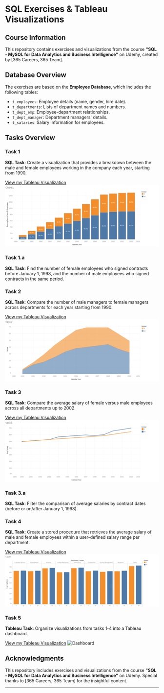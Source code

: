 # SQL Exercises & Tableau Visualizations

## Course Information
This repository contains exercises and visualizations from the course **"SQL - MySQL for Data Analytics and Business Intelligence"** on Udemy, created by  [365 Careers, 365 Team]. 

## Database Overview
The exercises are based on the **Employee Database**, which includes the following tables:
- `t_employees`: Employee details (name, gender, hire date).
- `t_departments`: Lists of department names and numbers.
- `t_dept_emp`: Employee-department relationships.
- `t_dept_manager`: Department managers' details.
- `t_salaries`: Salary information for employees.

## Tasks Overview

### Task 1
**SQL Task**: Create a visualization that provides a breakdown between the male and female employees working in the company each year, starting from 1990.

[View my Tableau Visualization](https://public.tableau.com/app/profile/vasileia.vagena/viz/Book1_17284060097710/Chart1)
![Employee Gender Breakdown](task1.png)


### Task 1.a
**SQL Task**: Find the number of female employees who signed contracts before January 1, 1998, and the number of male employees who signed contracts in the same period.

### Task 2
**SQL Task**: Compare the number of male managers to female managers across departments for each year starting from 1990.

[View my Tableau Visualization](https://public.tableau.com/app/profile/vasileia.vagena/viz/Book2task2_17284775262390/task2)
![Manger Gender Breakdown](task2.png)


### Task 3
**SQL Task**: Compare the average salary of female versus male employees across all departments up to 2002.

[View my Tableau Visualization](https://public.tableau.com/app/profile/vasileia.vagena/viz/Book3task3/task3)
![Average Salary Comparison](task3.png)

### Task 3.a
**SQL Task**: Filter the comparison of average salaries by contract dates (before or on/after January 1, 1998).

### Task 4
**SQL Task**: Create a stored procedure that retrieves the average salary of male and female employees within a user-defined salary range per department.

[View my Tableau Visualization](https://public.tableau.com/app/profile/vasileia.vagena/viz/Book4_17290744380270/task4)
![Average Salary per Department](task4.png)

### Task 5
**Tableau Task**: Organize visualizations from tasks 1-4 into a Tableau dashboard.

[View my Tableau Visualization](https://public.tableau.com/app/profile/vasileia.vagena/viz/Book4task5_dashboard/Dashboard1?publish=yes)
![Dashboard]()

## Acknowledgments
This repository includes exercises and visualizations from the course **"SQL - MySQL for Data Analytics and Business Intelligence"** on Udemy. Special thanks to [365 Careers, 365 Team] for the insightful content.

---

